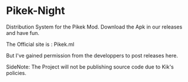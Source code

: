 # Pikek-Night
Distribution System for the Pikek Mod.
Download the Apk in our releases and have fun.

The Official site is : Pikek.ml 

But I've gained permission from the developpers to post releases here.

SideNote: The Project will not be publishing source code due to Kik's policies.
